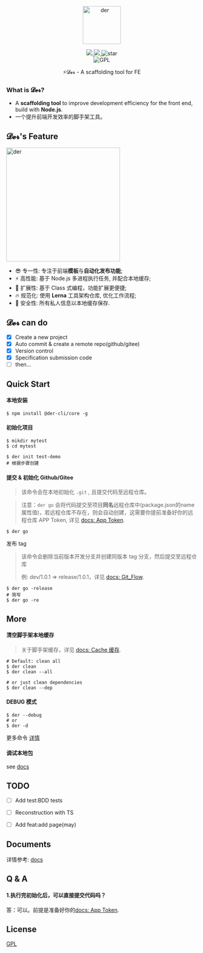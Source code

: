 <p align="center">
	<img width='100px' src='https://cdn.jsdelivr.net/gh/yesmore/img/img/logo-der.png' alt='der'/>
</p>
<p align="center">
    <a href="https://www.npmjs.org/package/@der-cli/core" target='_blank'>
    	<img src="https://img.shields.io/npm/v/@der-cli/core">
    </a>
    <a href="https://npmcharts.com/compare/@der-cli/core?minimal=true" target='_blank'>
    	<img src="https://img.shields.io/npm/dt/@der-cli/core">
    </a>
    <img src="https://img.shields.io/github/stars/der-cli/der-cli.svg?logo=github" alt="star"/><br>
	<img src="https://img.shields.io/github/license/der-cli/der-cli" alt="GPL"/>
</p>



<p align="center">⚡𝓓𝓮𝓻 - A scaffolding tool for FE</p>

### What is 𝓓𝓮𝓻?

- A **scaffolding tool** to improve development efficiency for the front end, build with **Node.js**.
- 一个提升前端开发效率的脚手架工具。

## 𝓓𝓮𝓻's Feature

<img width='300px' src='https://cdn.jsdelivr.net/gh/yesmore/img/img/der.png' alt='der'/>

- 😎 专一性: 专注于前端**模板**与**自动化发布功能**;
- ⚡ 高性能: 基于 Node.js 多进程执行任务, 并配合本地缓存;
- 🔨 扩展性: 基于 Class 式编程，功能扩展更便捷;
- 🔥 规范化: 使用 **Lerna** 工具架构仓库, 优化工作流程;
- 🔰 安全性: 所有私人信息以本地缓存保存.

## 𝓓𝓮𝓻 can do

- [x] Create a new project
- [x] Auto commit & create a remote repo(github/gitee)
- [x] Version control
- [x] Specification submission code
- [ ] then...

## Quick Start

#### 本地安装

```shell
$ npm install @der-cli/core -g
```

#### 初始化项目

```shell
$ mikdir mytest
$ cd mytest

$ der init test-demo
# 根据步骤创建
```

#### 提交 & 初始化 Github/Gitee

> 该命令会在本地初始化 `.git` , 且提交代码至远程仓库。

> 注意：`der go` 会将代码提交至项目**同名**远程仓库中(package.json的name属性值)，若远程仓库不存在，则会自动创建，这需要你提前准备好你的远程仓库 APP Token, 详见  [docs: App Token](https://github.com/der-cli/der-cli/blob/master/Documents.md#App-Token).

```shell
$ der go
```

发布 tag

> 该命令会删除当前版本开发分支并创建同版本 tag 分支，然后提交至远程仓库
>
> 例: dev/1.0.1 => release/1.0.1，详见 [docs: Git_Flow](https://github.com/der-cli/der-cli/blob/master/Documents.md#Git-Flow-自动化).

```shell
$ der go -release
# 简写
$ der go -re
```

## More

#### 清空脚手架本地缓存

> 关于脚手架缓存，详见 [docs: Cache 缓存](https://github.com/der-cli/der-cli/blob/master/Documents.md#Cache-缓存).

```shell
# Default: clean all
$ der clean
$ der clean --all

# or just clean dependencies
$ der clean --dep
```

#### DEBUG 模式

```shell
$ der --debug
# or
$ der -d
```

更多命令 [详情](https://github.com/der-cli/der-cli/blob/master/Documents.md)

#### 调试本地包

see [docs](./Documents.md)



## TODO

- [ ] Add test:BDD tests
- [ ] Reconstruction with TS
- [ ] Add feat:add page(may)



## Documents

详情参考: [docs](https://github.com/der-cli/der-cli/blob/master/Documents.md)



## Q & A

#### 1.执行完初始化后，可以直接提交代码吗？

答：可以。前提是准备好你的[docs: App Token](https://github.com/der-cli/der-cli/blob/master/Documents.md#App-Token).



## License

[GPL](LICENSE)
